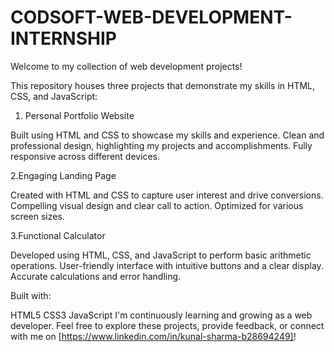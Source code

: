 # CODSOFT-WEB-DEVELOPMENT-INTERNSHIP
Welcome to my collection of web development projects!

This repository houses three projects that demonstrate my skills in HTML, CSS, and JavaScript:

1. Personal Portfolio Website

Built using HTML and CSS to showcase my skills and experience.
Clean and professional design, highlighting my projects and accomplishments.
Fully responsive across different devices.



2.Engaging Landing Page

Created with HTML and CSS to capture user interest and drive conversions.
Compelling visual design and clear call to action.
Optimized for various screen sizes.


3.Functional Calculator

Developed using HTML, CSS, and JavaScript to perform basic arithmetic operations.
User-friendly interface with intuitive buttons and a clear display.
Accurate calculations and error handling.



Built with:

HTML5
CSS3
JavaScript
I'm continuously learning and growing as a web developer. Feel free to explore these projects, provide feedback, or connect with me on [https://www.linkedin.com/in/kunal-sharma-b28694249]!